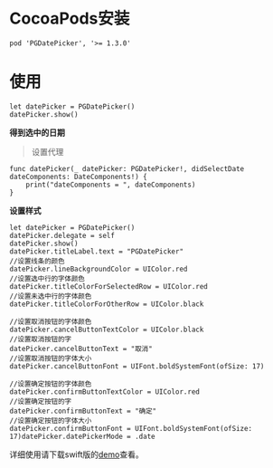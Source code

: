 # CocoaPods安装

```
pod 'PGDatePicker', '>= 1.3.0'
```

# 使用
```
let datePicker = PGDatePicker()
datePicker.show()
```
**得到选中的日期**
> 设置代理

```
func datePicker(_ datePicker: PGDatePicker!, didSelectDate dateComponents: DateComponents!) {
    print("dateComponents = ", dateComponents)
}
```

**设置样式**

```
let datePicker = PGDatePicker()
datePicker.delegate = self
datePicker.show()
datePicker.titleLabel.text = "PGDatePicker"
//设置线条的颜色
datePicker.lineBackgroundColor = UIColor.red
//设置选中行的字体颜色
datePicker.titleColorForSelectedRow = UIColor.red
//设置未选中行的字体颜色
datePicker.titleColorForOtherRow = UIColor.black

//设置取消按钮的字体颜色
datePicker.cancelButtonTextColor = UIColor.black
//设置取消按钮的字
datePicker.cancelButtonText = "取消"
//设置取消按钮的字体大小
datePicker.cancelButtonFont = UIFont.boldSystemFont(ofSize: 17)

//设置确定按钮的字体颜色
datePicker.confirmButtonTextColor = UIColor.red
//设置确定按钮的字
datePicker.confirmButtonText = "确定"
//设置确定按钮的字体大小
datePicker.confirmButtonFont = UIFont.boldSystemFont(ofSize: 17)datePicker.datePickerMode = .date

```

详细使用请下载swift版的[demo](https://github.com/xiaozhuxiong121/PGDatePicker/tree/master/SwiftDemo)查看。